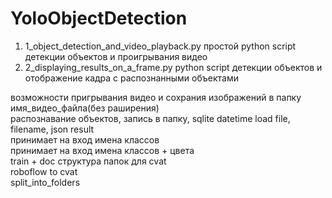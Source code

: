 # YoloObjectDetection

1. 1_object_detection_and_video_playback.py простой python script детекции объектов и проигрывания видео  
2. 2_displaying_results_on_a_frame.py python script детекции объектов и отображение кадра с распознанными объектами 

возможности пригрывания видео и сохрания изображений в папку имя_видео_файла(без раширения)  
 распознавание объектов, запись в папку, sqlite datetime load file, filename, json result  
 принимает на вход имена классов  
 принимает на вход имена классов + цвета  
 train + doc структура папок для cvat  
 roboflow to cvat  
 split_into_folders   
